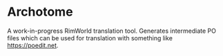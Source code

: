 # Archotome

A work-in-progress RimWorld translation tool. Generates intermediate PO files which can be used for translation with something like https://poedit.net.
